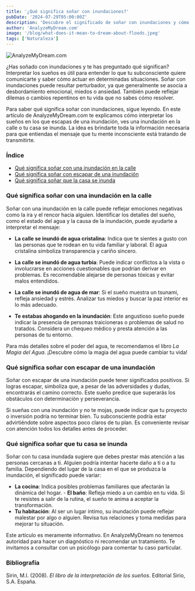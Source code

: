 ```yaml
---
title: '¿Qué significa soñar con inundaciones?'
pubDate: '2024-07-29T05:00:00Z'
description: 'Descubre el significado de soñar con inundaciones y cómo interpretar las diferentes situaciones que aparecen en estos sueños.'
author: 'AnalyzeMyDream.com'
image: '/blog/what-does-it-mean-to-dream-about-floods.jpeg'
tags: ['Naturaleza']
---
```


![AnalyzeMyDream.com](/blog/what-does-it-mean-to-dream-about-floods.jpeg)

¿Has soñado con inundaciones y te has preguntado qué significan? Interpretar los sueños es útil para entender lo que tu subconsciente quiere comunicarte y saber cómo actuar en determinadas situaciones. Soñar con inundaciones puede resultar perturbador, ya que generalmente se asocia a desbordamiento emocional, miedos o ansiedad. También puede reflejar dilemas o cambios repentinos en tu vida que no sabes cómo resolver.

Para saber qué significa soñar con inundaciones, sigue leyendo. En este artículo de AnalyzeMyDream.com te explicamos cómo interpretar los sueños en los que escapas de una inundación, ves una inundación en la calle o tu casa se inunda. La idea es brindarte toda la información necesaria para que entiendas el mensaje que tu mente inconsciente está tratando de transmitirte.


### Índice

- [Qué significa soñar con una inundación en la calle](#que-significa-soñar-con-una-inundación-en-la-calle)
- [Qué significa soñar con escapar de una inundación](#que-significa-soñar-con-escapar-de-una-inundación)
- [Qué significa soñar que la casa se inunda](#que-significa-soñar-que-la-casa-se-inunda)

### Qué significa soñar con una inundación en la calle

Soñar con una inundación en la calle puede reflejar emociones negativas como la ira y el rencor hacia alguien. Identificar los detalles del sueño, como el estado del agua y la causa de la inundación, puede ayudarte a interpretar el mensaje:

- **La calle se inundó de agua cristalina**: Indica que te sientes a gusto con las personas que te rodean en tu vida familiar y laboral. El agua cristalina simboliza transparencia y cariño sincero.
- **La calle se inundó de agua turbia**: Puede indicar conflictos a la vista o involucrarse en acciones cuestionables que podrían derivar en problemas. Es recomendable alejarse de personas tóxicas y evitar malos entendidos.
- **La calle se inundó de agua de mar**: Si el sueño muestra un tsunami, refleja ansiedad y estrés. Analizar tus miedos y buscar la paz interior es lo más adecuado. 

- **Te estabas ahogando en la inundación**: Este angustioso sueño puede indicar la presencia de personas traicioneras o problemas de salud no tratados. Considera un chequeo médico y presta atención a las personas de tu entorno.

Para más detalles sobre el poder del agua, te recomendamos el libro *La Magia del Agua*. ¡Descubre cómo la magia del agua puede cambiar tu vida!

### Qué significa soñar con escapar de una inundación

Soñar con escapar de una inundación puede tener significados positivos. Si logras escapar, simboliza que, a pesar de las adversidades y dudas, encontrarás el camino correcto. Este sueño predice que superarás los obstáculos con determinación y perseverancia.

Si sueñas con una inundación y no te mojas, puede indicar que tu proyecto o inversión podría no terminar bien. Tu subconsciente podría estar advirtiéndote sobre aspectos poco claros de tu plan. Es conveniente revisar con atención todos los detalles antes de proceder.

### Qué significa soñar que tu casa se inunda

Soñar con tu casa inundada sugiere que debes prestar más atención a las personas cercanas a ti. Alguien podría intentar hacerte daño a ti o a tu familia. Dependiendo del lugar de la casa en el que se produzca la inundación, el significado puede variar:

- **La cocina**: Indica posibles problemas familiares que afectarán la dinámica del hogar. - **El baño**: Refleja miedo a un cambio en tu vida. Si te resistes a salir de la rutina, el sueño te anima a aceptar la transformación.
- **Tu habitación**: Al ser un lugar íntimo, su inundación puede reflejar malestar por algo o alguien. Revisa tus relaciones y toma medidas para mejorar tu situación.

Este artículo es meramente informativo. En AnalyzeMyDream no tenemos autoridad para hacer un diagnóstico ni recomendar un tratamiento. Te invitamos a consultar con un psicólogo para comentar tu caso particular.

### Bibliografía

Sirin, M.I. (2008). *El libro de la interpretación de los sueños*. Editorial Sirio, S.A. España.